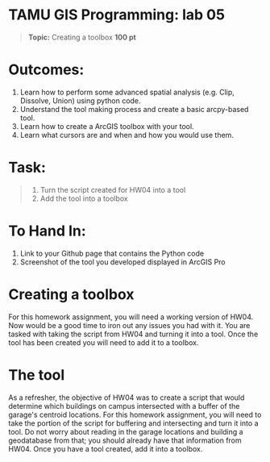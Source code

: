 # TAMU GIS Programming: lab 05
>
>**Topic:** Creating a toolbox
>**100 pt**


# **Outcomes:**
1. Learn how to perform some advanced spatial analysis (e.g. Clip, Dissolve, Union) using python code.
2. Understand the tool making process and create a basic arcpy-based tool.
3. Learn how to create a ArcGIS toolbox with your tool.
4. Learn what cursors are and when and how you would use them.

# **Task:**
> 1. Turn the script created for HW04 into a tool
> 2. Add the tool into a toolbox

# **To Hand In:**
1. Link to your Github page that contains the Python code
2. Screenshot of the tool you developed displayed in ArcGIS Pro
>
# Creating a toolbox
For this homework assignment, you will need a working version of HW04. Now would be a good time to iron out any issues you had with it. You are tasked with taking the script from HW04 and turning it into a tool. Once the tool has been created you will need to add it to a toolbox.
# The tool
As a refresher, the objective of HW04 was to create a script that would determine which buildings on campus intersected with a buffer of the garage's centroid locations. For this homework assignment, you will need to take the portion of the script for buffering and intersecting and turn it into a tool. Do not worry about reading in the garage locations and building a geodatabase from that; you should already have that information from HW04. Once you have a tool created, add it into a toolbox.
>
